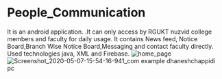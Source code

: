 # People_Communication
It is an android application. .It can only access by RGUKT nuzvid college members and faculty for daily usage. It contains News feed, Notice Board,Branch Wise Notice Board,Messaging and contact faculty directly. Used technologies java, XML and Firebase.
![home_page](https://user-images.githubusercontent.com/52503391/121021690-44b00780-c7bf-11eb-8ede-4457d973ba9e.JPG)
![Screenshot_2020-05-07-15-54-16-941_com example dhaneshchappidi pc](https://user-images.githubusercontent.com/52503391/121021868-7032f200-c7bf-11eb-8859-ed4880001240.jpg)

